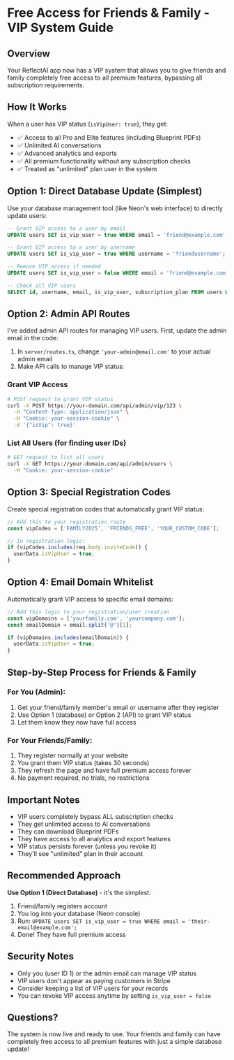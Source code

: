 # Free Access for Friends & Family - VIP System Guide

## Overview
Your ReflectAI app now has a VIP system that allows you to give friends and family completely free access to all premium features, bypassing all subscription requirements.

## How It Works
When a user has VIP status (`isVipUser: true`), they get:
- ✅ Access to all Pro and Elite features (including Blueprint PDFs)
- ✅ Unlimited AI conversations
- ✅ Advanced analytics and exports
- ✅ All premium functionality without any subscription checks
- ✅ Treated as "unlimited" plan user in the system

## Option 1: Direct Database Update (Simplest)
Use your database management tool (like Neon's web interface) to directly update users:

```sql
-- Grant VIP access to a user by email
UPDATE users SET is_vip_user = true WHERE email = 'friend@example.com';

-- Grant VIP access to a user by username
UPDATE users SET is_vip_user = true WHERE username = 'friendusername';

-- Remove VIP access if needed
UPDATE users SET is_vip_user = false WHERE email = 'friend@example.com';

-- Check all VIP users
SELECT id, username, email, is_vip_user, subscription_plan FROM users WHERE is_vip_user = true;
```

## Option 2: Admin API Routes
I've added admin API routes for managing VIP users. First, update the admin email in the code:

1. In `server/routes.ts`, change `'your-admin@email.com'` to your actual admin email
2. Make API calls to manage VIP status:

### Grant VIP Access
```bash
# POST request to grant VIP status
curl -X POST https://your-domain.com/api/admin/vip/123 \
  -H "Content-Type: application/json" \
  -H "Cookie: your-session-cookie" \
  -d '{"isVip": true}'
```

### List All Users (for finding user IDs)
```bash
# GET request to list all users
curl -X GET https://your-domain.com/api/admin/users \
  -H "Cookie: your-session-cookie"
```

## Option 3: Special Registration Codes
Create special registration codes that automatically grant VIP status:

```javascript
// Add this to your registration route
const vipCodes = ['FAMILY2025', 'FRIENDS_FREE', 'YOUR_CUSTOM_CODE'];

// In registration logic:
if (vipCodes.includes(req.body.inviteCode)) {
  userData.isVipUser = true;
}
```

## Option 4: Email Domain Whitelist
Automatically grant VIP access to specific email domains:

```javascript
// Add this logic to your registration/user creation
const vipDomains = ['yourfamily.com', 'yourcompany.com'];
const emailDomain = email.split('@')[1];

if (vipDomains.includes(emailDomain)) {
  userData.isVipUser = true;
}
```

## Step-by-Step Process for Friends & Family

### For You (Admin):
1. Get your friend/family member's email or username after they register
2. Use Option 1 (database) or Option 2 (API) to grant VIP status
3. Let them know they now have full access

### For Your Friends/Family:
1. They register normally at your website
2. You grant them VIP status (takes 30 seconds)
3. They refresh the page and have full premium access forever
4. No payment required, no trials, no restrictions

## Important Notes
- VIP users completely bypass ALL subscription checks
- They get unlimited access to AI conversations
- They can download Blueprint PDFs
- They have access to all analytics and export features
- VIP status persists forever (unless you revoke it)
- They'll see "unlimited" plan in their account

## Recommended Approach
**Use Option 1 (Direct Database)** - it's the simplest:

1. Friend/family registers account
2. You log into your database (Neon console)
3. Run: `UPDATE users SET is_vip_user = true WHERE email = 'their-email@example.com';`
4. Done! They have full premium access

## Security Notes
- Only you (user ID 1) or the admin email can manage VIP status
- VIP users don't appear as paying customers in Stripe
- Consider keeping a list of VIP users for your records
- You can revoke VIP access anytime by setting `is_vip_user = false`

## Questions?
The system is now live and ready to use. Your friends and family can have completely free access to all premium features with just a simple database update!